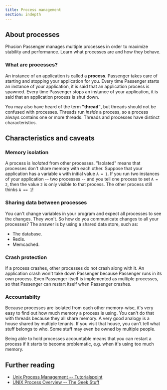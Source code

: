```yaml
---
title: Process management
section: indepth
---
```

## About processes

<p class="lead">Phusion Passenger manages multiple processes in order to maximize stability and performance. Learn what processes are and how they behave.</p>

### What are processes?

An instance of an application is called a **process**. Passenger takes care of starting and stopping your application for you. Every time Passenger starts an instance of your application, it is said that an application process is spawned. Every time Passenger stops an instance of your application, it is said that an application process is shut down.

You may also have heard of the term **"thread"**, but threads should not be confused with processes. Threads run *inside* a process, so a process always contains one or more threads. Threads and processes have distinct characteristics.

## Characteristics and caveats

### Memory isolation

A process is *isolated* from other processes. "Isolated" means that processes don't share memory with each other. Suppose that your application has a variable `A` with initial value `A = 1`. If you run two instances of your application -- two processes -- and you tell one process to set `A = 2`, then the value `2` is only visible to that process. The other process still thinks `A == 1`!

### Sharing data between processes

You can't change variables in your program and expect all processes to see the changes. They won't. So how do you communicate changes to all your processes? The answer is by using a shared data store, such as:

 * The database.
 * Redis.
 * Memcached.

### Crash protection

If a process crashes, other processes do not crash along with it. An application crash won't take down Passenger because Passenger runs in its own process. Even Passenger itself is implemented as multiple processes, so that Passenger can restart itself when Passenger crashes.

### Accountabilty

Because processes are isolated from each other memory-wise, it's very easy to find out how much memory a process is using. You can't do that with threads because they all share memory. A very good analogy is a house shared by multiple tenants. If you visit that house, you can't tell what stuff belongs to who. Some stuff may even be owned by multiple people.

Being able to hold processes accountable means that you can restart a process if it starts to become problematic, e.g. when it's using too much memory.

## Further reading

 * [Unix Process Management -- Tutorialspoint](http://www.tutorialspoint.com/unix/unix-processes.htm)
 * [UNIX Process Overview -- The Geek Stuff](http://www.thegeekstuff.com/2012/02/unix-process-overview/)
